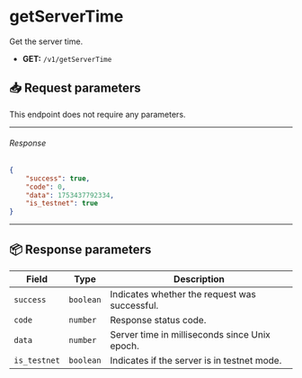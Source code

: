 # getServerTime

Get the server time.

- **GET:** `/v1/getServerTime`

## 📥 Request parameters

This endpoint does not require any parameters.

---

###### Response

```JSON
{
    "success": true,
    "code": 0,
    "data": 1753437792334,
    "is_testnet": true
}
```

---

## 📦 Response parameters

| **Field**           | **Type**    | **Description**  |
|---------------------|-------------|------------------|
| `success`           | `boolean`   | Indicates whether the request was successful. |
| `code`              | `number`    | Response status code. |
| `data`              | `number`    | Server time in milliseconds since Unix epoch. |
| `is_testnet`        | `boolean`   | Indicates if the server is in testnet mode. |
